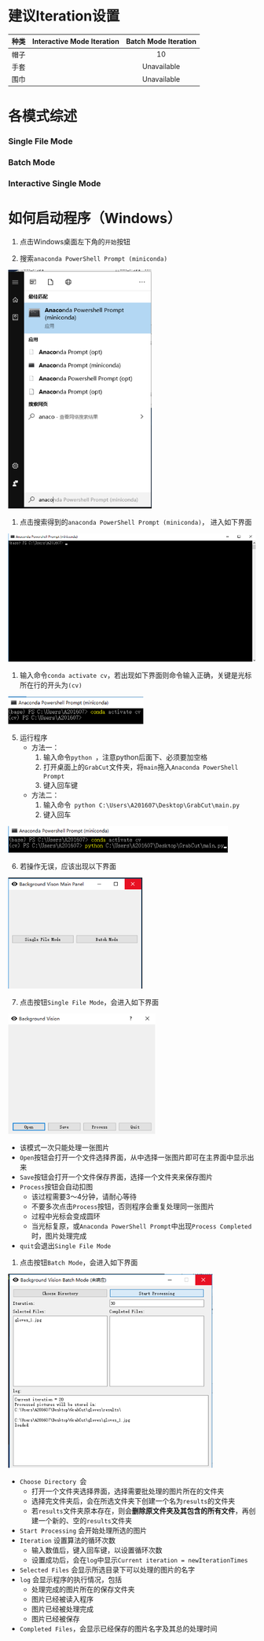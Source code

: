 # 建议Iteration设置

| 种类 | Interactive Mode Iteration | Batch Mode Iteration |
| :--: | :------------------------: | :------------------: |
| 帽子 |                            |          10          |
| 手套 |                            |     Unavailable      |
| 围巾 |                            |     Unavailable      |

# 各模式综述

### Single File Mode

### Batch Mode

### Interactive Single Mode



# 如何启动程序（Windows）

1. 点击Windows桌面左下角的`开始`按钮

2. 搜索`anaconda PowerShell Prompt (miniconda)`

<img src="archive/start.png" alt="start" style="zoom:75%;" />

1. 点击搜索得到的`anaconda PowerShell Prompt (miniconda)`， 进入如下界面

<img src="archive/prompt.png" alt="prompt" style="zoom:75%;" />

1. 输入命令`conda activate cv`，若出现如下界面则命令输入正确，关键是光标所在行的开头为`(cv)`

<img src="archive/activate.png" alt="activate" style="zoom:75%;" />

5. 运行程序
   * 方法一：
     1. 输入命令`python `，注意python后面下、必须要加空格
     2. 打开桌面上的`GrabCut`文件夹，将`main`拖入`Anaconda PowerShell Prompt`
     3. 键入回车键
   * 方法二：
     1. 输入命令` python C:\Users\A201607\Desktop\GrabCut\main.py`
     2. 键入回车

<img src="archive/main.png" alt="main" style="zoom:75%;" />

6. 若操作无误，应该出现以下界面

<img src="archive/appMain.png" alt="appMain" style="zoom:75%;" />

7. 点击按钮`Single File Mode`，会进入如下界面

<img src="archive/Single.png" alt="Single" style="zoom:75%;" />

* 该模式一次只能处理一张图片
* `Open`按钮会打开一个文件选择界面，从中选择一张图片即可在主界面中显示出来
* `Save`按钮会打开一个文件保存界面，选择一个文件夹来保存图片
* `Process`按钮会自动扣图
  * 该过程需要3～4分钟，请耐心等待
  * 不要多次点击`Process`按钮，否则程序会重复处理同一张图片
  * 过程中光标会变成圆环
  * 当光标复原，或`Anaconda PowerShell Prompt`中出现`Process Completed`时，图片处理完成
* `quit`会退出`Single File Mode`

1. 点击按钮`Batch Mode`，会进入如下界面

<img src="archive/Batch.png" alt="Batch" style="zoom:75%;" />

* `Choose Directory `会
  * 打开一个文件夹选择界面，选择需要批处理的图片所在的文件夹
  * 选择完文件夹后，会在所选文件夹下创建一个名为`results`的文件夹
  * 若`results`文件夹原本存在，则会**删除原文件夹及其包含的所有文件**，再创建一个新的、空的`results`文件夹
* `Start Processing` 会开始处理所选的图片
* `Iteration` 设置算法的循环次数
  * 输入数值后，键入回车键，以设置循环次数
  * 设置成功后，会在`log`中显示`Current iteration = newIterationTimes `
* `Selected Files` 会显示所选目录下可以处理的图片的名字
* `log` 会显示程序的执行情况，包括
  * 处理完成的图片所在的保存文件夹
  * 图片已经被读入程序
  * 图片已经被处理完成
  * 图片已经被保存
* `Completed Files`，会显示已经保存的图片名字及其总的处理时间